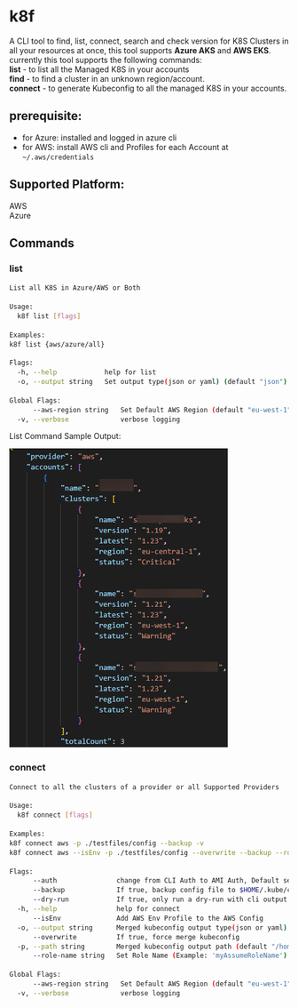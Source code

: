 # k8f
A CLI tool to find, list, connect, search and check version for K8S Clusters in all your resources at once,
this tool supports **Azure AKS** and **AWS EKS**.  
currently this tool supports the following commands:  
**list** - to list all the Managed K8S in your accounts  
**find** - to find a cluster in an unknown region/account.  
**connect** - to generate Kubeconfig to all the managed K8S in your accounts.  

## prerequisite:
- for Azure: installed and logged in azure cli  
- for AWS: install AWS cli and Profiles for each Account at `~/.aws/credentials`  

## Supported Platform:
AWS  
Azure<br>

## Commands

### list
```sh
List all K8S in Azure/AWS or Both

Usage:
  k8f list [flags]

Examples:
k8f list {aws/azure/all}

Flags:
  -h, --help            help for list
  -o, --output string   Set output type(json or yaml) (default "json")

Global Flags:
      --aws-region string   Set Default AWS Region (default "eu-west-1")
  -v, --verbose             verbose logging
```

List Command Sample Output:

[![Sample of List command output](https://raw.githubusercontent.com/AdamRussak/k8f/main/examples/k8f-list.jpg "Sample of List command output")](https://raw.githubusercontent.com/AdamRussak/k8f/main/examples/k8f-list.jpg "Sample of List command output")

###  connect
```sh
Connect to all the clusters of a provider or all Supported Providers

Usage:
  k8f connect [flags]

Examples:
k8f connect aws -p ./testfiles/config --backup -v
k8f connect aws --isEnv -p ./testfiles/config --overwrite --backup --role-name "test role" -v

Flags:
      --auth               change from CLI Auth to AMI Auth, Default set to CLI
      --backup             If true, backup config file to $HOME/.kube/config.bk
      --dry-run            If true, only run a dry-run with cli output
  -h, --help               help for connect
      --isEnv              Add AWS Env Profile to the AWS Config
  -o, --output string      Merged kubeconfig output type(json or yaml) (default "yml")
      --overwrite          If true, force merge kubeconfig
  -p, --path string        Merged kubeconfig output path (default "/home/vscode/.kube/config")
      --role-name string   Set Role Name (Example: 'myAssumeRoleName')

Global Flags:
      --aws-region string   Set Default AWS Region (default "eu-west-1")
  -v, --verbose             verbose logging
```
